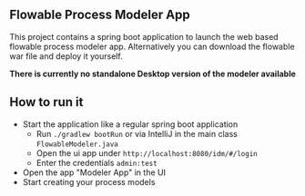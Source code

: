 ## Flowable Process Modeler App

This project contains a spring boot application to launch the web based flowable process modeler app. 
Alternatively you can download the flowable war file and deploy it yourself.

**There is currently no standalone Desktop version of the modeler available**

## How to run it

- Start the application like a regular spring boot application
    - Run `./gradlew bootRun` or via IntelliJ in the main class `FlowableModeler.java`
    - Open the ui app under `http://localhost:8080/idm/#/login`
    - Enter the credentials `admin:test`
- Open the app "Modeler App" in the UI
- Start creating your process models